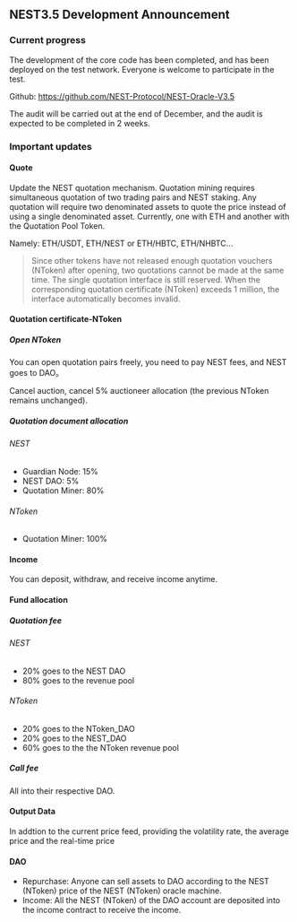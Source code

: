 ## NEST3.5 Development Announcement

### Current progress

The development of the core code has been completed, and has been deployed on the test network. Everyone is welcome to participate in the test.

Github: https://github.com/NEST-Protocol/NEST-Oracle-V3.5

The audit will be carried out at the end of December, and the audit is expected to be completed in 2 weeks.

### Important updates
#### Quote

Update the NEST quotation mechanism. Quotation mining requires simultaneous quotation of two trading pairs and NEST staking. Any quotation will require two denominated assets to quote the price instead of using a single denominated asset. Currently, one with ETH and another with the Quotation Pool Token.


Namely: ETH/USDT, ETH/NEST or ETH/HBTC, ETH/NHBTC...

> Since other tokens have not released enough quotation vouchers (NToken) after opening, two quotations cannot be made at the same time. The single quotation interface is still reserved. When the corresponding quotation certificate (NToken) exceeds 1 million, the interface automatically becomes invalid.

#### Quotation certificate-NToken
##### Open NToken

You can open quotation pairs freely, you need to pay NEST fees, and NEST goes to DAO。

Cancel auction, cancel 5% auctioneer allocation (the previous NToken remains unchanged).

##### Quotation document allocation
###### NEST

- Guardian Node: 15%
- NEST DAO: 5%
- Quotation Miner: 80%

###### NToken

- Quotation Miner: 100%

#### Income

You can deposit, withdraw, and receive income anytime.

#### Fund allocation
##### Quotation fee
###### NEST
- 20% goes to the NEST DAO
- 80% goes to the revenue pool

###### NToken

- 20% goes to the NToken_DAO
- 20% goes to the NEST_DAO
- 60% goes to the the NToken revenue pool

##### Call fee

All into their respective DAO.

#### Output Data

In addtion to the current price feed, providing the volatility rate, the average price and the real-time price

#### DAO

- Repurchase: Anyone can sell assets to DAO according to the NEST (NToken) price of the NEST (NToken) oracle machine.
- Income: All the NEST (NToken) of the DAO account are deposited into the income contract to receive the income.


